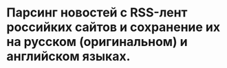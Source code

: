 # Парсинг новостей с RSS-лент российких сайтов и сохранение их на русском (оригинальном) и английском языках.
